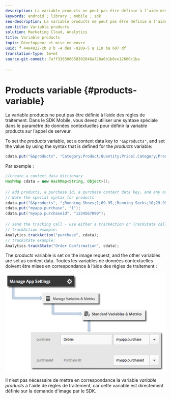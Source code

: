 ```yaml
---
description: La variable products ne peut pas être définie à l’aide des règles de traitement. Dans le SDK Mobile, vous devez utiliser une syntaxe spéciale dans le paramètre de données contextuelles pour définir la variable products sur l’appel de serveur.
keywords: android ; library ; mobile ; sdk
seo-description: La variable products ne peut pas être définie à l’aide des règles de traitement. Dans le SDK Mobile, vous devez utiliser une syntaxe spéciale dans le paramètre de données contextuelles pour définir la variable products sur l’appel de serveur.
seo-title: Variable products
solution: Marketing Cloud, Analytics
title: Variable products
topic: Développeur et mise en œuvre
uuid: f 4484022-cb 8 b -4 dea -9209-5 a 110 ba 607 df
translation-type: tm+mt
source-git-commit: 7aff336586058302046a728a0b1b0ce12660c1ba

---
```



# Products variable {#products-variable}

La variable products ne peut pas être définie à l’aide des règles de traitement. Dans le SDK Mobile, vous devez utiliser une syntaxe spéciale dans le paramètre de données contextuelles pour définir la variable products sur l’appel de serveur.

To set the *products* variable, set a context data key to `"&&products"`, and set the value by using the syntax that is defined for the *products* variable:

```java
cdata.put("&&products", "Category;Product;Quantity;Price[,Category;Product;Quantity;Price]");
```

Par exemple :

```java
//create a context data dictionary 
HashMap cdata = new HashMap<String, Object>(); 
 
// add products, a purchase id, a purchase context data key, and any other data you want to collect. 
// Note the special syntax for products 
cdata.put("&&products", ";Running Shoes;1;69.95,;Running Socks;10;29.99"); 
cdata.put("myapp.purchase", "1"); 
cdata.put("myapp.purchaseid", "1234567890"); 
 
// send the tracking call - use either a trackAction or TrackState call. 
// trackAction example: 
Analytics.trackAction("purchase", cdata); 
// trackState example: 
Analytics.trackState("Order Confirmation", cdata);
```

The *products* variable is set on the image request, and the other variables are set as context data. Toutes les variables de données contextuelles doivent être mises en correspondance à l’aide des règles de traitement :

![](assets/map-products.png)

Il n’est pas nécessaire de mettre en correspondance la variable *variable products* à l'aide de règles de traitement, car cette variable est directement définie sur la demande d'image par le SDK.
